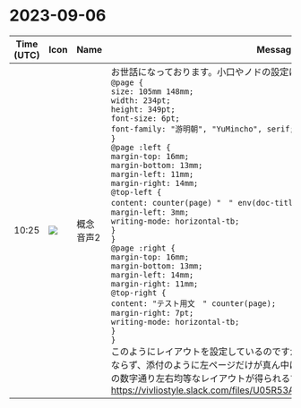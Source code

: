 # 2023-09-06

|Time (UTC)|Icon|Name|Message|
|---|---|---|---|
|10:25|![](https://avatars.slack-edge.com/2023-09-06/5867844158657_99e7476a506dc16e6401_72.png)|概念音声2|お世話になっております。小口やノドの設定について質問があります。<br>`@page {`<br>  `size: 105mm 148mm;`<br>  `width: 234pt;`<br>  `height: 349pt;`<br>  `font-size: 6pt;`<br>  `font-family: "游明朝", "YuMincho", serif;`<br>`}`<br>`@page :left {`<br>  `margin-top: 16mm;`<br>  `margin-bottom: 13mm;`<br>  `margin-left: 11mm;`<br>  `margin-right: 14mm;`<br>  `@top-left {`<br>    `content: counter(page) "　" env(doc-title);`<br>    `margin-left: 3mm;`<br>    `writing-mode: horizontal-tb;`<br>  `}`<br>`}`<br>`@page :right {`<br>  `margin-top: 16mm;`<br>  `margin-bottom: 13mm;`<br>  `margin-left: 14mm;`<br>  `margin-right: 11mm;`<br>  `@top-right {`<br>    `content: "テスト用文　" counter(page);`<br>    `margin-right: 7pt;`<br>    `writing-mode: horizontal-tb;`<br>  `}`<br>`}`<br>このようにレイアウトを設定しているのですが、ビルドされたPDFでは左右均等にならず、添付のように左ページだけが真ん中に寄ってしまいます。どうすれば設定の数字通り左右均等なレイアウトが得られるでしょうか。<br>https://vivliostyle.slack.com/files/U05R53AJS3D/F05RHSDLQ3B/_________.pdf|
